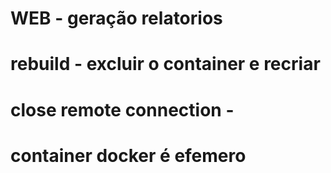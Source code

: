 
# WEB - geração relatorios

# rebuild - excluir o container e recriar
# close remote connection - 

# container docker é efemero
